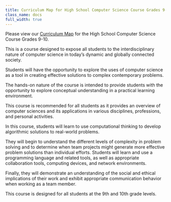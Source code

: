 ```yaml
---
title: Curriculum Map for High School Computer Science Course Grades 9-10
class_name: docs
full_width: true
---
```


Please view our [Curriculum Map](https://docs.google.com/spreadsheets/d/1h7ZP3guJySx08yG_Z5JesOFVUwFtlRfEkl3ZIoTm7pk/edit?usp=sharing) for the High School Computer Science Course Grades 9-10.

This is a course designed to expose all students to the interdisciplinary nature of computer science in today’s dynamic and globally connected society. 

Students will have the opportunity to explore the uses of computer science as a tool in creating effective solutions to complex contemporary problems. 

The hands-on nature of the course is intended to provide students with the opportunity to explore conceptual understanding in a practical learning environment. 

This course is recommended for all students as it provides an overview of computer sciences and its applications in various disciplines, professions, and personal activities.

In this course, students will learn to use computational thinking to develop algorithmic solutions to real-world problems. 

They will begin to understand the different levels of complexity in problem solving and to determine when team projects might generate more effective problem solutions than individual efforts. Students will learn and use a programming language and related tools, as well as appropriate collaboration tools, computing devices, and network environments. 

Finally, they will demonstrate an understanding of the social and ethical implications of their work and exhibit appropriate communication behavior when working as a team member. 

This course is designed for all students at the 9th and 10th grade levels.
